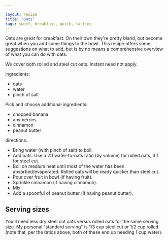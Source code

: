 ```yaml
---

layout: recipe
title: "Oats"
tags: sweet, breakfast, quick, fasting
---
```


Oats are great for breakfast. On their own they're pretty bland, but become
great when you add some things to the bowl. This recipe offers some suggestions
on what to add, but is by no means a comprehensive overview of what you can do
with oats.

We cover both rolled and steel cut oats. Instant need not apply.

ingredients:
- oats
- water
- pinch of salt

Pick and choose additional ingredients:

- chopped banana
- any berries
- cinnamon
- peanut butter

directions:
- Bring water (with pinch of salt) to boil.
- Add oats. Use a 2:1 water-to-oats ratio (by volume) for rolled oats, 3:1 for
   steel cut.
- Boil on medium heat until most of the water has been absorbed/evaporated.
   Rolled oats will be ready quicker than steel cut.
- Pour over fruit in bowl (if having fruit).
- Sprinkle cinnamon (if having cinnamon).
- Mix.
- Add a spoonful of peanut butter (if having peanut butter).

## Serving sizes

You'll need less dry steel cut oats versus rolled oats for the same serving
size. My personal "standard serving" is 1/3 cup steel cut or 1/2 cup rolled
(note that, per the ratios above, both of these end up needing 1 cup water).
